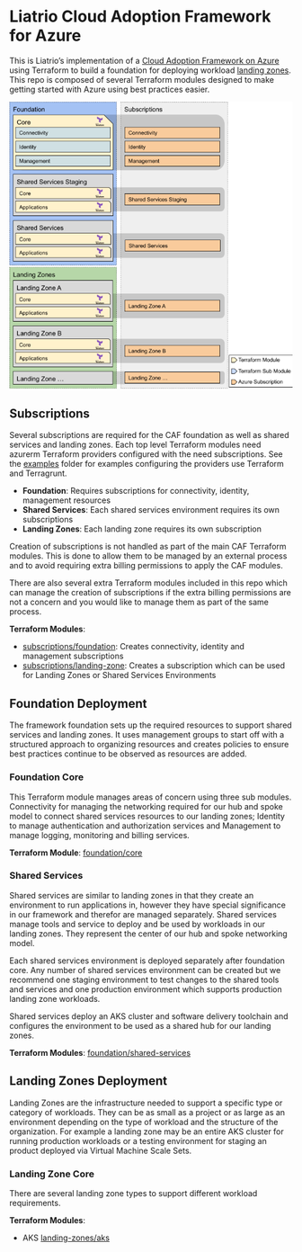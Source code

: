 # Liatrio Cloud Adoption Framework for Azure

This is Liatrio’s implementation of a [Cloud Adoption Framework on Azure](https://docs.microsoft.com/en-us/azure/cloud-adoption-framework/) using Terraform to build a foundation for deploying workload [landing zones](https://docs.microsoft.com/en-us/azure/cloud-adoption-framework/ready/landing-zone/). This repo is composed of several Terraform modules designed to make getting started with Azure using best practices easier.

![](./images/LiatrioCAFAzure.png)

## Subscriptions

Several subscriptions are required for the CAF foundation as well as shared services and landing zones. Each top level Terraform modules need azurerm Terraform providers configured with the need subscriptions. See the [examples](./examples/) folder for examples configuring the providers use Terraform and Terragrunt. 

 - **Foundation**: Requires subscriptions for connectivity, identity, management resources
 - **Shared Services**: Each shared services environment requires its own subscriptions
 - **Landing Zones**: Each landing zone requires its own subscription

Creation of subscriptions is not handled as part of the main CAF Terraform modules. This is done to allow them to be managed by an external process and to avoid requiring extra billing permissions to apply the CAF modules. 

There are also several extra Terraform modules included in this repo which can manage the creation of subscriptions if the extra billing permissions are not a concern and you would like to manage them as part of the same process.

**Terraform Modules**:
 - [subscriptions/foundation](./subscriptions/foundation): Creates connectivity, identity and management subscriptions
 - [subscriptions/landing-zone](./subscriptions/landing-zone): Creates a subscription which can be used for Landing Zones or Shared Services Environments


## Foundation Deployment

The framework foundation sets up the required resources to support shared services and landing zones. It uses management groups to start off with a structured approach to organizing resources and creates policies to ensure best practices continue to be observed as resources are added.

### Foundation Core

This Terraform module manages areas of concern using three sub modules. Connectivity for managing the networking required for our hub and spoke model to connect shared services resources to our landing zones; Identity to manage authentication and authorization services and Management to manage logging, monitoring and billing services.

**Terraform Module**: [foundation/core](./foundation/core/)

### Shared Services

Shared services are similar to landing zones in that they create an environment to run applications in, however they have special significance in our framework and therefor are managed separately. Shared services manage tools and service to deploy and be used by workloads in our landing zones. They represent the center of our hub and spoke networking model.

Each shared services environment is deployed separately after foundation core. Any number of shared services environment can be created but we recommend one staging environment to test changes to the shared tools and services and one production environment which supports production landing zone workloads.

Shared services deploy an AKS cluster and software delivery toolchain and configures the environment to be used as a shared hub for our landing zones.

**Terraform Modules**: [foundation/shared-services](./foundation/shared-services/)

## Landing Zones Deployment

Landing Zones are the infrastructure needed to support a specific type or category of workloads. They can be as small as a project or as large as an environment depending on the type of workload and the structure of the organization. For example a landing zone may be an entire AKS cluster for running production workloads or a testing environment for staging an product deployed via Virtual Machine Scale Sets.

### Landing Zone Core

There are several landing zone types to support different workload requirements. 

**Terraform Modules**: 
- AKS [landing-zones/aks](./landing-zones/aks/)

